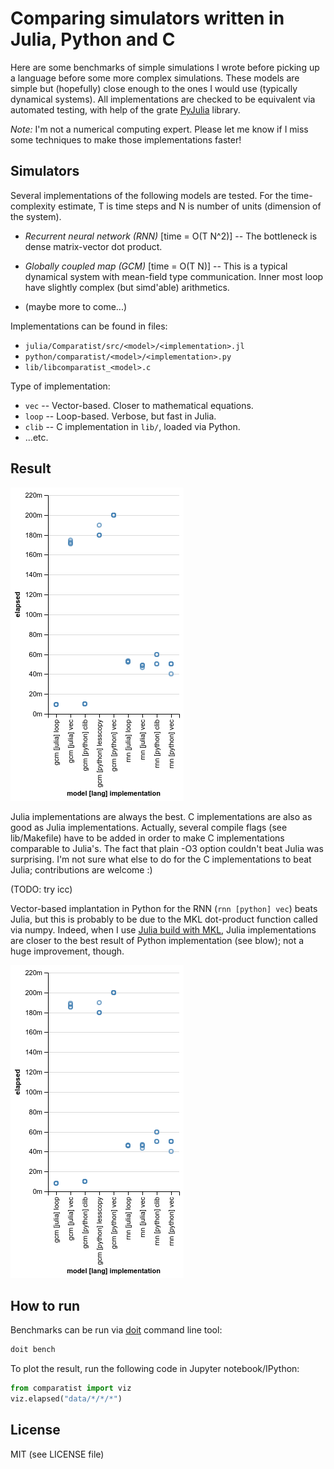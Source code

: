 # Comparing simulators written in Julia, Python and C

Here are some benchmarks of simple simulations I wrote before picking
up a language before some more complex simulations.  These models are
simple but (hopefully) close enough to the ones I would use (typically
dynamical systems).  All implementations are checked to be equivalent
via automated testing, with help of the grate [PyJulia] library.

*Note:* I'm not a numerical computing expert.  Please let me know if I
miss some techniques to make those implementations faster!

[PyJulia]: https://github.com/JuliaPy/pyjulia


## Simulators

Several implementations of the following models are tested.  For the
time-complexity estimate, T is time steps and N is number of units
(dimension of the system).

- *Recurrent neural network (RNN)* [time = O(T N^2)] --
  The bottleneck is dense matrix-vector dot product.

- *Globally coupled map (GCM)* [time = O(T N)] --
  This is a typical dynamical system with mean-field type communication.
  Inner most loop have slightly complex (but simd'able) arithmetics.

- (maybe more to come...)


Implementations can be found in files:

- `julia/Comparatist/src/<model>/<implementation>.jl`
- `python/comparatist/<model>/<implementation>.py`
- `lib/libcomparatist_<model>.c`


Type of implementation:

- `vec` -- Vector-based.  Closer to mathematical equations.
- `loop` -- Loop-based.  Verbose, but fast in Julia.
- `clib` -- C implementation in `lib/`, loaded via Python.
- ...etc.


## Result

![Elapsed time (wall time) of each implementation.](https://github.com/tkf/comparatist/raw/data/elapsed.png)

Julia implementations are always the best.  C implementations are also
as good as Julia implementations.  Actually, several compile flags
(see lib/Makefile) have to be added in order to make C implementations
comparable to Julia's.  The fact that plain -O3 option couldn't beat
Julia was surprising.  I'm not sure what else to do for the C
implementations to beat Julia; contributions are welcome :)

(TODO: try icc)

Vector-based implantation in Python for the RNN (`rnn [python] vec`)
beats Julia, but this is probably to be due to the MKL dot-product
function called via numpy.  Indeed, when I use
[Julia build with MKL][conda-julia], Julia implementations are closer
to the best result of Python implementation (see blow); not a huge
improvement, though.

[conda-julia]: https://github.com/tkf/conda-julia/

![Elapsed time (wall time) of each implementation, using Julia build with MKL.](https://github.com/tkf/comparatist/raw/data/elapsed-julia-mkl.png)


## How to run

Benchmarks can be run via [doit] command line tool:

```sh
doit bench
```

[doit]: http://pydoit.org

To plot the result, run the following code in Jupyter notebook/IPython:

```python
from comparatist import viz
viz.elapsed("data/*/*/*")
```


## License

MIT (see LICENSE file)

